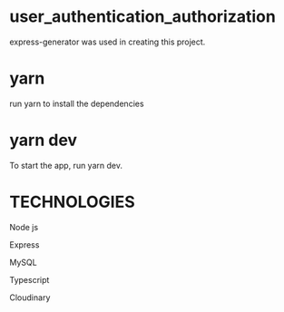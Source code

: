 # user_authentication_authorization

express-generator was used in creating this project.

# yarn
run yarn to install the dependencies

# yarn dev
To start the app, run yarn dev.


# TECHNOLOGIES

Node js

Express

MySQL

Typescript

Cloudinary
